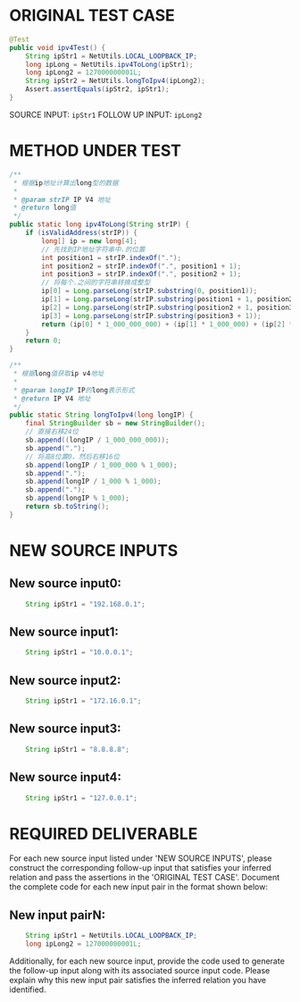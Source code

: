 # ORIGINAL TEST CASE
```java
@Test
public void ipv4Test() {
    String ipStr1 = NetUtils.LOCAL_LOOPBACK_IP;
    long ipLong = NetUtils.ipv4ToLong(ipStr1);
    long ipLong2 = 127000000001L;
    String ipStr2 = NetUtils.longToIpv4(ipLong2);
    Assert.assertEquals(ipStr2, ipStr1);
}

```
SOURCE INPUT: `ipStr1`
FOLLOW UP INPUT: `ipLong2`


# METHOD UNDER TEST
```java
/**
 * 根据ip地址计算出long型的数据
 *
 * @param strIP IP V4 地址
 * @return long值
 */
public static long ipv4ToLong(String strIP) {
    if (isValidAddress(strIP)) {
        long[] ip = new long[4];
        // 先找到IP地址字符串中.的位置
        int position1 = strIP.indexOf(".");
        int position2 = strIP.indexOf(".", position1 + 1);
        int position3 = strIP.indexOf(".", position2 + 1);
        // 将每个.之间的字符串转换成整型
        ip[0] = Long.parseLong(strIP.substring(0, position1));
        ip[1] = Long.parseLong(strIP.substring(position1 + 1, position2));
        ip[2] = Long.parseLong(strIP.substring(position2 + 1, position3));
        ip[3] = Long.parseLong(strIP.substring(position3 + 1));
        return (ip[0] * 1_000_000_000) + (ip[1] * 1_000_000) + (ip[2] * 1_000) + ip[3];
    }
    return 0;
}

/**
 * 根据long值获取ip v4地址
 *
 * @param longIP IP的long表示形式
 * @return IP V4 地址
 */
public static String longToIpv4(long longIP) {
    final StringBuilder sb = new StringBuilder();
    // 直接右移24位
    sb.append((longIP / 1_000_000_000));
    sb.append(".");
    // 将高8位置0，然后右移16位
    sb.append(longIP / 1_000_000 % 1_000);
    sb.append(".");
    sb.append(longIP / 1_000 % 1_000);
    sb.append(".");
    sb.append(longIP % 1_000);
    return sb.toString();
}

```


# NEW SOURCE INPUTS
## New source input0:
```java
    String ipStr1 = "192.168.0.1";
```

## New source input1:
```java
    String ipStr1 = "10.0.0.1";
```

## New source input2:
```java
    String ipStr1 = "172.16.0.1";
```

## New source input3:
```java
    String ipStr1 = "8.8.8.8";
```

## New source input4:
```java
    String ipStr1 = "127.0.0.1";
```



# REQUIRED DELIVERABLE
For each new source input listed under 'NEW SOURCE INPUTS', please construct the corresponding follow-up input that satisfies your inferred relation and pass the assertions in the 'ORIGINAL TEST CASE'. Document the complete code for each new input pair in the format shown below:
## New input pairN:
```java
    String ipStr1 = NetUtils.LOCAL_LOOPBACK_IP;
    long ipLong2 = 127000000001L;
```

Additionally, for each new source input, provide the code used to generate the follow-up input along with its associated source input code. Please explain why this new input pair satisfies the inferred relation you have identified.